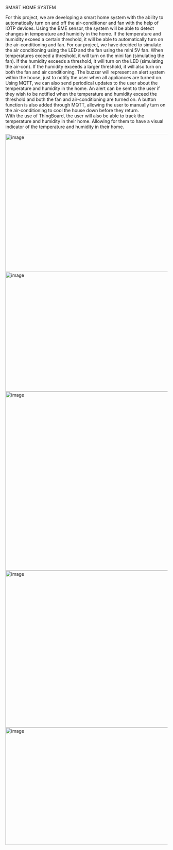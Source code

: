 SMART HOME SYSTEM

For this project, we are developing a smart home system with the ability to automatically turn on and off the air-conditioner and fan with the help of IOTP devices. 
Using the BME sensor, the system will be able to detect changes in temperature and humidity in the home. If the temperature and humidity exceed a certain threshold, it will be able to automatically turn on the air-conditioning and fan. 
For our project, we have decided to simulate the air conditioning using the LED and the fan using the mini 5V fan. When temperatures exceed a threshold, it will turn on the mini fan (simulating the fan). If the humidity exceeds a threshold, it will turn on the LED (simulating the air-con). If the humidity exceeds a larger threshold, it will also turn on both the fan and air conditioning. 
The buzzer will represent an alert system within the house, just to notify the user when all appliances are turned on. 
Using MQTT, we can also send periodical updates to the user about the temperature and humidity in the home. An alert can be sent to the user if they wish to be notified when the temperature and humidity exceed the threshold and both the fan and air-conditioning are turned on. A button function is also added through MQTT, allowing the user to manually turn on the air-conditioning to cool the house down before they return.  
With the use of ThingBoard, the user will also be able to track the temperature and humidity in their home. Allowing for them to have a visual indicator of the temperature and humidity in their home.

<img width="531" height="429" alt="image" src="https://github.com/user-attachments/assets/932b8074-1dc5-45ed-ae60-f73338b30367" />
<img width="824" height="372" alt="image" src="https://github.com/user-attachments/assets/c8c845c7-06b3-4884-b513-ac70c6988d60" />
<img width="612" height="557" alt="image" src="https://github.com/user-attachments/assets/f6af77d5-956f-4831-8eaf-ebb0d1295d9d" />
<img width="736" height="488" alt="image" src="https://github.com/user-attachments/assets/8acf76c9-4797-4e6a-a4f1-ac0a0320630c" />
<img width="690" height="365" alt="image" src="https://github.com/user-attachments/assets/cd0f1982-4ac4-43fc-9ed8-1af5ffec9364" />








